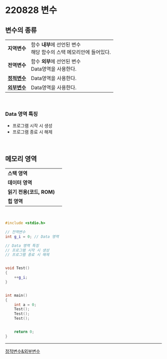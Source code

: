 # 220828 변수

## 변수의 종류  
|               |                             |
|---------------|-----------------------------|
| **지역변수**  |  함수 **내부**에 선언된 변수<br/>해당 함수의 스택 메모리안에 들어있다.  |
| **전역변수**  |  함수 **외부**에 선언된 변수<br/>Data영역을 사용한다.  |
| [**정적변수**](https://github.com/Yoo-Jeong/TIL/blob/master/C%2B%2B/220904_%EC%A0%95%EC%A0%81%EB%B3%80%EC%88%98%26%EC%99%B8%EB%B6%80%EB%B3%80%EC%88%98.md)  |  Data영역을 사용한다.  |
| [**외부변수**](https://github.com/Yoo-Jeong/TIL/blob/master/C%2B%2B/220904_%EC%A0%95%EC%A0%81%EB%B3%80%EC%88%98%26%EC%99%B8%EB%B6%80%EB%B3%80%EC%88%98.md)  |  Data영역을 사용한다.  |

<br/>

### Data 영역 특징
* 프로그램 시작 시 생성
* 프로그램 종료 시 해제

<br/>

## 메모리 영역  
|               |                             |
|---------------|-----------------------------|
| **스택 영역**             |                |
| **데이터 영역**           |                 |
| **읽기 전용(코드, ROM)**  |                 |
| **힙 영역**               |                 |


<br/>

```cpp
#include <stdio.h>

// 전역변수
int g_i = 0; // Data 영역

// Data 영역 특징
// 프로그램 시작 시 생성
// 프로그램 종료 시 해제


void Test()
{
	++g_i;
}


int main()
{
	int a = 0;
	Test();
	Test();
	Test();


	return 0;
}
```

---

[정적변수&외부변수](https://github.com/Yoo-Jeong/TIL/blob/master/C%2B%2B/220904_%EC%A0%95%EC%A0%81%EB%B3%80%EC%88%98%26%EC%99%B8%EB%B6%80%EB%B3%80%EC%88%98.md) 
